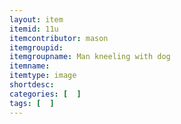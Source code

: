 ```yaml
---
layout: item
itemid: 11u
itemcontributor: mason
itemgroupid: 
itemgroupname: Man kneeling with dog
itemname: 
itemtype: image
shortdesc: 
categories: [  ]
tags: [  ]
---
```







